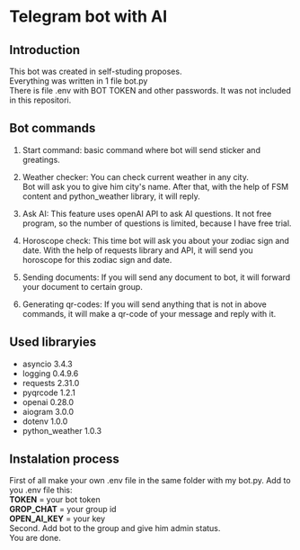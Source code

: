 # Telegram bot with AI

## Introduction
This bot was created in self-studing proposes.<br>
Everything was written in 1 file bot.py<br>
There is file .env with BOT TOKEN and other passwords. It was not included in this repositori.

## Bot commands
1. Start command: basic command where bot will send sticker and greatings.

2. Weather checker: You can check current weather in any city.<br> Bot will ask you to give him city's name. After that, with the help of FSM content and python_weather library, it will reply.

3. Ask AI: This feature uses openAI API to ask AI questions. It not free program, so the number of questions is limited, because I have free trial.

4. Horoscope check: This time bot will ask you about your zodiac sign and date. With the help of requests library and API, it will send you horoscope for this zodiac sign and date.

5. Sending documents: If you will send any document to bot, it will forward your document to certain group.

6. Generating qr-codes: If you will send anything that is not in above commands, it will make a qr-code of your message and reply with it.

## Used libraryies
* asyncio 3.4.3
* logging 0.4.9.6
* requests 2.31.0
* pyqrcode 1.2.1
* openai 0.28.0
* aiogram 3.0.0
* dotenv 1.0.0
* python_weather 1.0.3
## Instalation process
First of all make your own .env file in the same folder with my bot.py.
Add to you .env file this:<br>
    <b>TOKEN</b> = your bot token<br>
    <b>GROP_CHAT</b> = your group id<br>
    <b>OPEN_AI_KEY</b> = your key<br>
Second. Add bot to the group and give him admin status.<br>
You are done.